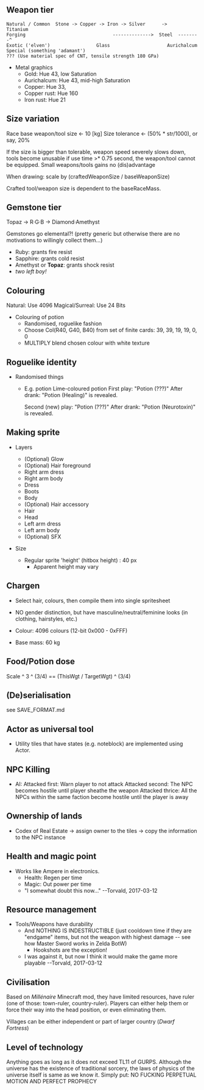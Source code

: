 
##  Weapon tier  ##

    Natural / Common  Stone -> Copper -> Iron -> Silver      ->        Titanium
    Forging                                -------------->  Steel  --------^
    Exotic ('elven')                 Glass                     Aurichalcum
    Special (something 'adamant')                                              ??? (Use material spec of CNT, tensile strength 180 GPa)

* Metal graphics
    - Gold: Hue 43, low Saturation
    - Aurichalcum: Hue 43, mid-high Saturation
    - Copper: Hue 33,
    - Copper rust: Hue 160
    - Iron rust: Hue 21


##  Size variation  ##

Race base weapon/tool size <- 10 [kg]
Size tolerance <- (50% * str/1000), or say, 20%

If the size is bigger than tolerable, weapon speed severely slows down, tools become unusable
    if use time >* 0.75 second, the weapon/tool cannot be equipped.
Small weapons/tools gains no (dis)advantage

When drawing: scale by (craftedWeaponSize / baseWeaponSize)

Crafted tool/weapon size is dependent to the baseRaceMass.


##  Gemstone tier  ##

Topaz -> R·G·B -> Diamond·Amethyst

Gemstones go elemental?! (pretty generic but otherwise there are no motivations to willingly collect them...)

- Ruby: grants fire resist
- Sapphire: grants cold resist
- Amethyst or **Topaz**: grants shock resist
- *two left boy!*


##  Colouring  ##

Natural: Use 4096
Magical/Surreal: Use 24 Bits

* Colouring of potion
    - Randomised, roguelike fashion
    - Choose Col(R40, G40, B40) from set of finite cards:
        39, 39, 19, 19, 0, 0
    - MULTIPLY blend chosen colour with white texture


##  Roguelike identity  ##

* Randomised things
    - E.g. potion
        Lime-coloured potion
        First play: "Potion (???)"
        After drank: "Potion (Healing)" is revealed.

        Second (new) play: "Potion (???)"
        After drank: "Potion (Neurotoxin)" is revealed.


##  Making sprite  ##

* Layers
    - (Optional) Glow
    - (Optional) Hair foreground
    - Right arm dress
    - Right arm body
    - Dress
    - Boots
    - Body
    - (Optional) Hair accessory
    - Hair
    - Head
    - Left arm dress
    - Left arm body
    - (Optional) SFX

* Size
    - Regular sprite 'height' (hitbox height) : 40 px
        - Apparent height may vary


##  Chargen  ##

* Select hair, colours, then compile them into single spritesheet

* NO gender distinction, but have masculine/neutral/feminine looks (in clothing, hairstyles, etc.)

* Colour: 4096 colours (12-bit 0x000 - 0xFFF)

* Base mass: 60 kg


##  Food/Potion dose  ##

Scale ^ 3 ^ (3/4) == (ThisWgt / TargetWgt) ^ (3/4)


##  (De)serialisation  ##

see SAVE_FORMAT.md


##  Actor as universal tool  ##

* Utility tiles that have states (e.g. noteblock) are implemented using Actor.


##  NPC Killing  ##

* AI:
    Attacked first: Warn player to not attack
    Attacked second: The NPC becomes hostile until player sheathe the weapon
    Attacked thrice: All the NPCs within the same faction become hostile until the player is away
    
    
## Ownership of lands ##

* Codex of Real Estate → assign owner to the tiles → copy the information to the NPC instance
 
 
## Health and magic point ##

* Works like Ampere in electronics.
    - Health: Regen per time
    - Magic: Out power per time
    - "I somewhat doubt this now..." --Torvald, 2017-03-12


## Resource management ##

* Tools/Weapons have durability
    - And NOTHING IS INDESTRUCTIBLE (just cooldown time if they are "endgame" items, but not the weapon with highest damage -- see how Master Sword works in Zelda BotW)
        - Hookshots are the exception!
    - I was against it, but now I think it would make the game more playable --Torvald, 2017-03-12


## Civilisation ##

Based on _Millénaire_ Minecraft mod, they have limited resources, have ruler (one of those: town-ruler, country-ruler). Players can either help them or force their way into the head position, or even eliminating them.

Villages can be either independent or part of larger country (_Dwarf Fortress_)


## Level of technology ##

Anything goes as long as it does not exceed TL11 of GURPS. Although the universe has the existence of traditional sorcery, the laws of physics of the universe itself is same as we know it. Simply put: NO FUCKING PERPETUAL MOTION AND PERFECT PROPHECY

